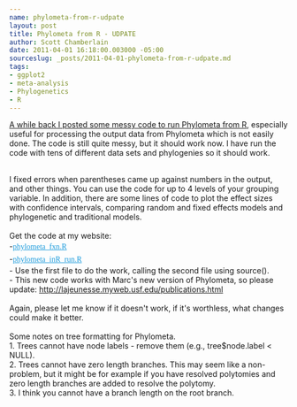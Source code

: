 ```yaml
--- 
name: phylometa-from-r-udpate
layout: post
title: Phylometa from R - UDPATE
author: Scott Chamberlain
date: 2011-04-01 16:18:00.003000 -05:00
sourceslug: _posts/2011-04-01-phylometa-from-r-udpate.md
tags: 
- ggplot2
- meta-analysis
- Phylogenetics
- R
---
```


<a href="http://r-ecology.blogspot.com/2010/12/phylogenetic-meta-analysis-in-r-using.html">A while back I posted some messy code to run Phylometa from R</a>, especially useful for processing the output data from Phylometa which is not easily done. The code is still quite messy, but it should work now. I have run the code with tens of different data sets and phylogenies so it should work. <br /><div><br /></div><div>I fixed errors when parentheses came up against numbers in the output, and other things. You can use the code for up to 4 levels of your grouping variable. In addition, there are some lines of code to plot the effect sizes with confidence intervals, comparing random and fixed effects models and phylogenetic and traditional models.&nbsp;</div><div><br /></div><div>Get the code at my website:</div><div>-<span class="Apple-style-span" style="color: #333333; font-family: Georgia, 'Bitstream Charter', serif; font-size: 14px; line-height: 23px;"><a href="https://gist.github.com/939970" style="border-bottom-width: 0px; border-color: initial; border-left-width: 0px; border-right-width: 0px; border-style: initial; border-top-width: 0px; color: #1c9bdc; font-style: inherit; font-weight: inherit; margin-bottom: 0px; margin-left: 0px; margin-right: 0px; margin-top: 0px; outline-color: initial; outline-style: initial; outline-width: 0px; padding-bottom: 0px; padding-left: 0px; padding-right: 0px; padding-top: 0px; text-decoration: underline; vertical-align: baseline;" target="_blank">phylometa_fxn.R</a></span></div><div>-<span class="Apple-style-span" style="color: #333333; font-family: Georgia, 'Bitstream Charter', serif; font-size: 14px; line-height: 23px;"><a href="https://gist.github.com/939971" style="border-bottom-width: 0px; border-color: initial; border-left-width: 0px; border-right-width: 0px; border-style: initial; border-top-width: 0px; color: #1c9bdc; font-style: inherit; font-weight: inherit; margin-bottom: 0px; margin-left: 0px; margin-right: 0px; margin-top: 0px; outline-color: initial; outline-style: initial; outline-width: 0px; padding-bottom: 0px; padding-left: 0px; padding-right: 0px; padding-top: 0px; text-decoration: underline; vertical-align: baseline;" target="_blank">phylometa_inR_run.R</a></span></div><div>- Use the first file to do the work, calling the second file using source().<br />- This new code works with Marc's new version of Phylometa, so please update:&nbsp;http://lajeunesse.myweb.usf.edu/publications.html</div><div><br /></div><div>Again, please let me know if it doesn't work, if it's worthless, what changes could make it better.<br /><br />Some notes on tree formatting for Phylometa. <br />1.&nbsp;Trees cannot have node labels - remove them (e.g., tree$node.label &lt; NULL).<br />2. Trees cannot have zero length branches. This may seem like a non-problem, but it might be for example if you have resolved polytomies and zero length branches are added to resolve the polytomy.<br />3. I think you cannot have a branch length on the root branch.<br /><br /></div>
